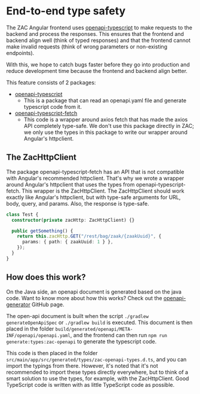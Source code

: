 # End-to-end type safety

The ZAC Angular frontend uses [openapi-typescript](https://github.com/drwpow/openapi-typescript) to make requests to the backend and process the responses. This ensures that the frontend and backend align well (think of typed responses) and that the frontend cannot make invalid requests (think of wrong parameters or non-existing endpoints).

With this, we hope to catch bugs faster before they go into production and reduce development time because the frontend and backend align better.

This feature consists of 2 packages:

- [openapi-typescript](https://github.com/drwpow/openapi-typescript/tree/main/packages/openapi-typescript)
  - This is a package that can read an openapi.yaml file and generate typescript code from it.
- [openapi-typescript-fetch](https://github.com/drwpow/openapi-typescript/tree/main/packages/openapi-typescript-fetch)
  - This code is a wrapper around axios fetch that has made the axios API completely type-safe. We don't use this package directly in ZAC; we only use the types in this package to write our wrapper around Angular's httpclient.

## The ZacHttpClient

The package openapi-typescript-fetch has an API that is not compatible with Angular's recommended httpclient. That's why we wrote a wrapper around Angular's httpclient that uses the types from openapi-typescript-fetch. This wrapper is the ZacHttpClient. The ZacHttpClient should work exactly like Angular's httpclient, but with type-safe arguments for URL, body, query, and params. Also, the response is type-safe.

```typescript
class Test {
  constructor(private zacHttp: ZacHttpClient) {}

  public getSomething() {
    return this.zacHttp.GET("/rest/bag/zaak/{zaakUuid}", {
      params: { path: { zaakUuid: 1 } },
    });
  }
}
```

## How does this work?

On the Java side, an openapi document is generated based on the java code. Want to know more about how this works? Check out the [openapi-generator](https://github.com/OpenAPITools/openapi-generator) GitHub page.

The open-api document is built when the script `./gradlew generateOpenApiSpec` or `./gradlew build` is executed. This document is then placed in the folder `build/generated/openapi/META-INF/openapi/openapi.yaml`, and the frontend can then run `npm run generate:types:zac-openapi` to generate the typescript code.

This code is then placed in the folder `src/main/app/src/generated/types/zac-openapi-types.d.ts`, and you can import the typings from there. However, it's noted that it's not recommended to import these types directly everywhere, but to think of a smart solution to use the types, for example, with the ZacHttpClient. Good TypeScript code is written with as little TypeScript code as possible.
